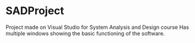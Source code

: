 # SADProject
Project made on Visual Studio for System Analysis and Design course
Has multiple windows showing the basic functioning of the software.
